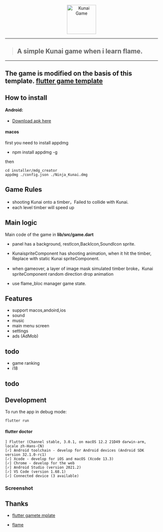 <p align="center">
   <a href="https://imgtu.com/i/jsAqL6"><img width="96"  src="https://s1.ax1x.com/2022/07/10/jsAqL6.png" alt="Kunai Game" /></a>
</p>


-----

> ## A simple Kunai game when i learn flame.

------

## The game is modified on the basis of this template. [flutter game template](https://github.com/flutter/samples/tree/3a0a652984e9b974342d172b9f0ffa161d0dcb2f/game_template)


## How to install

#### Android:

- [Download apk here](https://github.com/hzeyuan/flutter-flame-kunaiGame/releases/download/v0.0.1/v0.0.1.apk)

#### macos 

first you need to install appdmg

- npm install appdmg -g

then 


```
cd installer/mdg_creator
appdmg ./config.json ./Ninja_Kunai.dmg
```




## Game Rules

- shooting Kunai onto a timber，Failed to collide with Kunai.
- each level timber  will speed up


## Main logic

Main code of the game in  **lib/src/game.dart**


- panel has a background, restIcon,BackIcon,SoundIcon sprite.

- KunaispriteComponent has shooting animation, when it hit the timber, Replace with static Kunai spriteComponent.
- when gameover, a layer of image mask simulated timber broke，Kunai spriteComponent random direction drop animation
- use flame_bloc manager game state.





## Features
- support macos,andoird,ios
- sound
- music
- main menu screen
- settings
- ads (AdMob)

## todo

- game ranking
- i18


## todo

## Development

To run the app in debug mode:

```
flutter run
```

#### flutter doctor

```
] Flutter (Channel stable, 3.0.1, on macOS 12.2 21D49 darwin-arm, locale zh-Hans-CN)
[✓] Android toolchain - develop for Android devices (Android SDK version 32.1.0-rc1)
[✓] Xcode - develop for iOS and macOS (Xcode 13.3)
[✓] Chrome - develop for the web
[✓] Android Studio (version 2021.2)
[✓] VS Code (version 1.68.1)
[✓] Connected device (3 available)
```


### Screenshot 




## Thanks

- [flutter gamete mplate](https://github.com/flutter/samples/tree/3a0a652984e9b974342d172b9f0ffa161d0dcb2f/game_template)

- [flame](https://github.com/flame-engine/flame)
